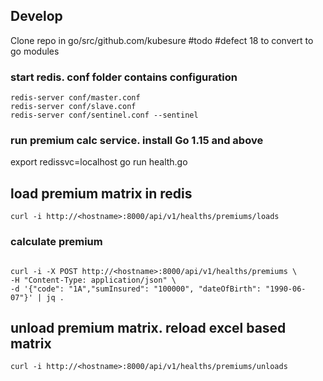 ## Develop

Clone repo in go/src/github.com/kubesure #todo #defect 18 to convert to go modules  

### start redis. conf folder contains configuration

```
redis-server conf/master.conf
redis-server conf/slave.conf
redis-server conf/sentinel.conf --sentinel
```

### run premium calc service. install Go 1.15 and above 
export redissvc=localhost
go run health.go

## load premium matrix in redis

```
curl -i http://<hostname>:8000/api/v1/healths/premiums/loads
```

### calculate premium
```

curl -i -X POST http://<hostname>:8000/api/v1/healths/premiums \
-H "Content-Type: application/json" \
-d '{"code": "1A","sumInsured": "100000", "dateOfBirth": "1990-06-07"}' | jq .
```

## unload premium matrix. reload excel based matrix

```
curl -i http://<hostname>:8000/api/v1/healths/premiums/unloads
```
